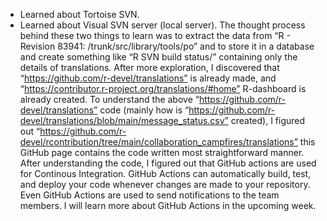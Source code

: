
- Learned about Tortoise SVN.
- Learned about Visual SVN server (local server). 
The thought process behind these two things to learn was to extract the data from “R - Revision 83941: /trunk/src/library/tools/po” and to store it in a database and create something like “R SVN build status/” containing only the details of translations.
After more exploration, I discovered that  “https://github.com/r-devel/translations” is already made, and “https://contributor.r-project.org/translations/#home” R-dashboard is already created.
To understand the above “https://github.com/r-devel/translations” code (mainly how is “https://github.com/r-devel/translations/blob/main/message_status.csv” created), I figured out “https://github.com/r-devel/rcontribution/tree/main/collaboration_campfires/translations” this GitHub page contains the code written most straightforward manner. 
After understanding the code, I figured out that GitHub actions are used for Continous Integration. GitHub Actions can automatically build, test, and deploy your code whenever changes are made to your repository. Even GitHub Actions are used to send notifications to the team members. 
I will learn more about GitHub Actions in the upcoming week.
